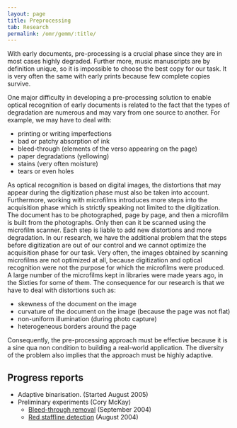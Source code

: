 ```yaml
---
layout: page
title: Preprocessing
tab: Research
permalink: /omr/gemm/:title/
---
```


With early documents, pre-processing is a crucial phase since they are in most cases highly degraded. Further more, music manuscripts are by definition unique, so it is impossible to choose the best copy for our task. It is very often the same with early prints because few complete copies survive.

One major difficulty in developing a pre-processing solution to enable optical recognition of early documents is related to the fact that the types of degradation are numerous and may vary from one source to another. For example, we may have to deal with:


* printing or writing imperfections
* bad or patchy absorption of ink
* bleed-through (elements of the verso appearing on the page)
* paper degradations (yellowing)
* stains (very often moisture)
* tears or even holes

As optical recognition is based on digital images, the distortions that may appear during the digitization phase must also be taken into account. Furthermore, working with microfilms introduces more steps into the acquisition phase which is strictly speaking not limited to the digitization. The document has to be photographed, page by page, and then a microfilm is built from the photographs. Only then can it be scanned using the microfilm scanner. Each step is liable to add new distortions and more degradation. In our research, we have the additional problem that the steps before digitization are out of our control and we cannot optimize the acquisition phase for our task. Very often, the images obtained by scanning microfilms are not optimized at all, because digitization and optical recognition were not the purpose for which the microfilms were produced. A large number of the microfilms kept in libraries were made years ago, in the Sixties for some of them. The consequence for our research is that we have to deal with distortions such as:


* skewness of the document on the image
* curvature of the document on the image (because the page was not flat)
* non-uniform illumination (during photo capture)
* heterogeneous borders around the page

Consequently, the pre-processing approach must be effective because it is a sine qua non condition to building a real-world application. The diversity of the problem also implies that the approach must be highly adaptive.

## Progress reports


* Adaptive binarisation. (Started August 2005)
* Preliminary experiments (Cory McKay)
    * [Bleed-through removal](http://www.music.mcgill.ca/~cmckay/software/musictech/ScoreReader/BleedThroughRemoval.html) (September 2004)
    * [Red staffline detection](http://www.music.mcgill.ca/~cmckay/software/musictech/ScoreReader/HorizontalLineDetection.html) (August 2004)
